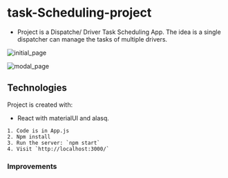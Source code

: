 # task-Scheduling-project

- Project is a Dispatche/ Driver Task Scheduling App. The idea is a single dispatcher can manage the tasks of multiple drivers.

![initial_page]()

![modal_page]()

## Technologies

Project is created with:

- React with materialUI and alasq.

```
1. Code is in App.js
2. Npm install
3. Run the server: `npm start`
4. Visit `http://localhost:3000/`
```

### Improvements
